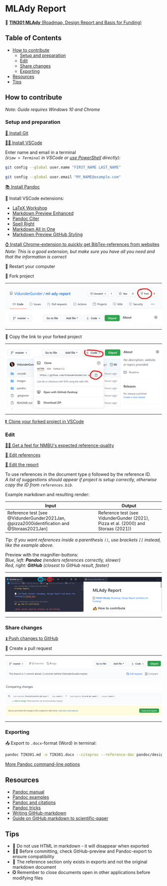 # MLAdy Report <!-- omit in toc -->

📄 [**TIN301 MLAdy** (Roadmap, Design Report and Basis for Funding)](TIN301.md)

## Table of Contents <!-- omit in toc -->

- [How to contribute](#how-to-contribute)
  - [Setup and preparation](#setup-and-preparation)
  - [Edit](#edit)
  - [Share changes](#share-changes)
  - [Exporting](#exporting)
- [Resources](#resources)
- [Tips](#tips)

## How to contribute

_Note: Guide requires Windows 10 and Chrome_

### Setup and preparation

[💾 Install Git](https://git-scm.com/downloads)

[👨‍💻 Install VSCode](https://code.visualstudio.com/)

Enter name and email in a terminal  
_(`View > Terminal` in VSCode or [use PowerShell](https://www.varonis.com/blog/windows-powershell-tutorials/#:~:text=From%20the%20taskbar%2C%20in%20the,tap%20'Run%20as%20administrator'.) directly):_

```sh
git config --global user.name "FIRST_NAME LAST_NAME"
```
```sh
git config --global user.email "MY_NAME@example.com"
```

[📚 Install Pandoc](https://pandoc.org/installing.html)

🔧 Install VSCode extensions:

- [LaTeX Workshop](https://marketplace.visualstudio.com/items?itemName=James-Yu.latex-workshop)
- [Markdown Preview Enhanced](https://marketplace.visualstudio.com/items?itemName=shd101wyy.markdown-preview-enhanced)
- [Pandoc Citer](https://marketplace.visualstudio.com/items?itemName=notZaki.pandocciter)
- [Spell Right](https://marketplace.visualstudio.com/items?itemName=ban.spellright)
- [Markdown All in One](https://marketplace.visualstudio.com/items?itemName=yzhang.markdown-all-in-one)
- [Markdown Preview GitHub Styling](https://marketplace.visualstudio.com/items?itemName=bierner.markdown-preview-github-styles)

[⌚ Install Chrome-extension to quickly get BibTex-references from websites](https://chrome.google.com/webstore/detail/bibitnow/bmnfikjlonhkoojjfddnlbinkkapmldg/related)  
_Note: This is a good extension, but make sure you have all you need and that the information is correct_

🔁 Restart your computer

🍴 Fork project

---

![](images/fork.png)

---

🔗 Copy the link to your forked project

---

![](images/clone.png)

---

[⏬ Clone your forked project in VSCode](https://code.visualstudio.com/docs/editor/github#:~:text=Cloning%20a%20repository%23,you%20have%20no%20folder%20open)

### Edit

[👩‍🏫 Get a feel for NMBU's expected reference-quality](https://www.nmbu.no/en/about-nmbu/library/write-and-cite/styles/examples-nmbu-style)  

[📝 Edit references](pandoc/references.bib)

[📝 Edit the report](TIN301.md)

To use references in the document type `@` followed by the reference ID.  
_A list of suggestions should appear if project is setup correctly, otherwise copy the ID from `references.bib`._

Example markdown and resulting render:

| Input | Output |
|---|---|
| Reference test [see \@VidunderGunder2021Jan, \@pizza2000identification and \@Storaas2021Jan] | Reference test (see VidunderGunder (2021), Pizza et al. (2000) and Storaas (2021)) |

_Tip: If you want references inside a parenthesis `()`, use brackets `[]` instead, like the example above._

Preview with the magnifier-buttons:  
_Blue, left: **Pandoc** (renders references correctly, slower)_  
_Red, right: **GitHub** (closest to GitHub result, faster)_

---

![](images/preview-buttons.png)  

---

### Share changes

[⏫ Push changes to GitHub](https://zeroesandones.medium.com/how-to-commit-and-push-your-changes-to-your-github-repository-in-vscode-77a7a3d7dd02)

🙏 Create a pull request

---

![](images/pull-request.png)

![](images/pull-request-2.png)

---
### Exporting

📤 Export to `.docx`-format (Word) in terminal:

```sh
pandoc TIN301.md -o TIN301.docx --citeproc --reference-doc pandoc/design.docx
```

[More Pandoc command-line options](https://pandoc.org/MANUAL.html#default-files)


## Resources

- [Pandoc manual](https://pandoc.org/MANUAL.html)
- [Pandoc examples](https://pandoc.org/demos.html)
- [Pandoc and citations](https://rmarkdown.rstudio.com/authoring_bibliographies_and_citations.html)
- [Pandoc tricks](https://github.com/jgm/pandoc/wiki/Pandoc-Tricks#from-markdown-to-markdown)
- [Writing GitHub-markdown](https://github.com/adam-p/markdown-here/wiki/Markdown-Cheatsheet)
- [Guide on GitHub markdown to scientific-paper](https://gist.github.com/maxogden/97190db73ac19fc6c1d9beee1a6e4fc8)

## Tips

- 🚫 Do not use HTML in markdown - it will disappear when exported
- 🕵️‍♂️ Before committing, check GitHub-preview and Pandoc-export to ensure compatibility
- 🧾 The reference section only exists in exports and not the original markdown document
- ❎ Remember to close documents open in other applications before modifying files
